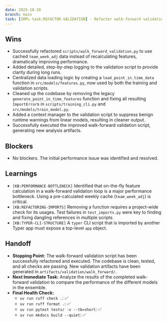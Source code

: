 ```yaml
---
date: 2025-10-20
branch: main
task: [IMPL-task:REFACTOR-VALIDATION] - Refactor walk-forward validation script for performance and clarity.
---
```


## Wins

- Successfully refactored `scripts/walk_forward_validation.py` to use cached `team_week_adj` data instead of recalculating features, dramatically improving performance.
- Added detailed, step-by-step logging to the validation script to provide clarity during long runs.
- Centralized data loading logic by creating a `load_point_in_time_data` function in `src/models/features.py`, now used by both the training and validation scripts.
- Cleaned up the codebase by removing the legacy `generate_point_in_time_features` function and fixing all resulting `ImportError`s in `scripts/training_cli.py` and `src/models/train_model.py`.
- Added a context manager to the validation script to suppress benign runtime warnings from linear models, resulting in cleaner output.
- Successfully executed the improved walk-forward validation script, generating new analysis artifacts.

## Blockers

- No blockers. The initial performance issue was identified and resolved.

## Learnings

- `[KB:PERFORMANCE-BOTTLENECK]` Identified that on-the-fly feature calculation in a walk-forward validation loop is a major performance bottleneck. Using a pre-calculated weekly cache (`team_week_adj`) is critical.
- `[KB:REFACTORING-IMPORTS]` Removing a function requires a project-wide check for its usages. Test failures in `test_imports.py` were key to finding and fixing dangling references in multiple scripts.
- `[KB:TYPER-CLI-STRUCTURE]` A `typer` CLI script that is imported by another Typer app must expose a top-level `app` object.

## Handoff

- **Stopping Point:** The walk-forward validation script has been successfully refactored and executed. The codebase is clean, tested, and all checks are passing. New validation artifacts have been generated in `artifacts/validation/walk_forward/`.
- **Next Immediate Task:** Analyze the results of the completed walk-forward validation to compare the performance of the different models in the ensemble.
- **Final Health Check:**
  - `uv run ruff check .`: ✅
  - `uv run ruff format .`: ✅
  - `uv run pytest tests/ -v --tb=short`: ✅
  - `uv run mkdocs build --quiet`: ✅
